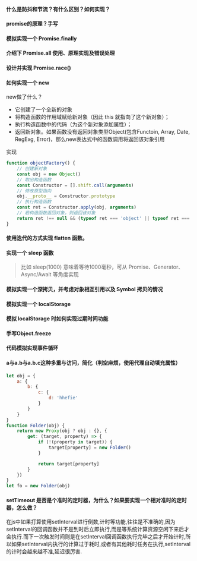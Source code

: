 #### 什么是防抖和节流？有什么区别？如何实现？



#### promise的原理？手写

#### 模拟实现一个 Promise.finally

#### 介绍下 Promise.all 使用、原理实现及错误处理

#### 设计并实现 Promise.race()

#### 如何实现一个 new

new做了什么？

- 它创建了一个全新的对象
- 将构造函数的作用域赋给新对象（因此 this 就指向了这个新对象）；
- 执行构造函数中的代码（为这个新对象添加属性）；
- 返回新对象。如果函数没有返回对象类型Object(包含Functoin, Array, Date, RegExg, Error)，那么new表达式中的函数调用将返回该对象引用



实现

```js
function objectFactory() {
    // 创建新对象
    const obj = new Object()
    // 取出构造函数
    const Constructor = [].shift.call(arguments)
    // 修改原型指向
    obj.__proto__ = Constructor.prototype
    // 执行构造函数
    const ret = Constructor.apply(obj, arguments)
    // 若构造函数返回对象，则返回该对象
    return ret !== null && (typeof ret === 'object' || typeof ret === 'function') ? ret : obj
}
```



#### 使用迭代的方式实现 flatten 函数。

#### 实现一个 sleep 函数

> 比如 sleep(1000) 意味着等待1000毫秒，可从 Promise、Generator、Async/Await 等角度实现

#### 模拟实现一个深拷贝，并考虑对象相互引用以及 Symbol 拷贝的情况

#### 模拟实现一个 localStorage

#### 模拟 localStorage 时如何实现过期时间功能

#### 手写Object.freeze

#### 代码模拟实现事件循环

#### a与a.b与a.b.c这种多重与访问，简化（判空麻烦，使用代理自动填充属性）

```js
let obj = {
    a: {
        b: {
            c: {
                d: 'hhefie'
            }
        }
    }
}
function Folder(obj) {
    return new Proxy(obj ? obj : {}, {
        get: (target, property) => {
            if (!(property in target)) {
                target[property] = new Folder()
            }

            return target[property]
        }
    })
}
let fo = new Folder(obj)
```

#### setTimeout 是否是个准时的定时器，为什么？如果要实现一个相对准时的定时器，怎么做？

在js中如果打算使用setInterval进行倒数,计时等功能,往往是不准确的,因为setInterval的回调函数并不是到时后立即执行,而是等系统计算资源空闲下来后才会执行.而下一次触发时间则是在setInterval回调函数执行完毕之后才开始计时,所以如果setInterval内执行的计算过于耗时,或者有其他耗时任务在执行,setInterval的计时会越来越不准,延迟很厉害.